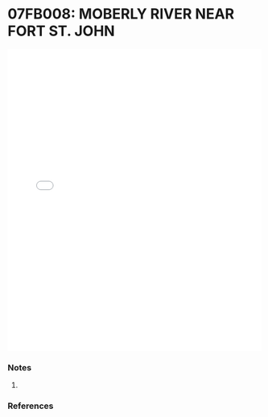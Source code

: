 # 07FB008: MOBERLY RIVER NEAR FORT ST. JOHN

<iframe src="/_static/stations/07FB008_fdc.html" width="100%" height="600" frameborder="0"></iframe>

### Notes
1. 

### References

